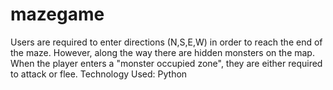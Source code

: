 # mazegame
Users are required to enter directions (N,S,E,W) in order to reach the end of the maze. However, along the way there are hidden monsters on the map. When the player enters a "monster occupied zone", they are either required to attack or flee.
Technology Used: Python
